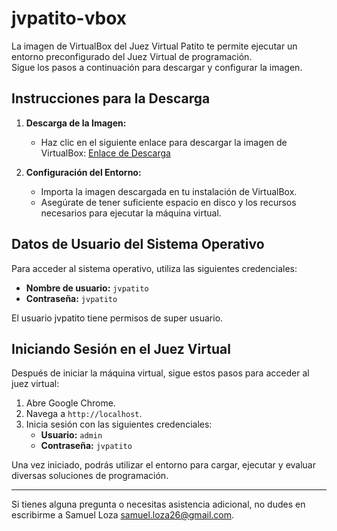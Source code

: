 # jvpatito-vbox

La imagen de VirtualBox del Juez Virtual Patito te permite ejecutar un entorno preconfigurado del Juez Virtual de programación.  
Sigue los pasos a continuación para descargar y configurar la imagen.

## Instrucciones para la Descarga

1. **Descarga de la Imagen:**
   - Haz clic en el siguiente enlace para descargar la imagen de VirtualBox: [Enlace de Descarga](#)

2. **Configuración del Entorno:**
   - Importa la imagen descargada en tu instalación de VirtualBox.
   - Asegúrate de tener suficiente espacio en disco y los recursos necesarios para ejecutar la máquina virtual.

## Datos de Usuario del Sistema Operativo

Para acceder al sistema operativo, utiliza las siguientes credenciales:

- **Nombre de usuario:** `jvpatito`
- **Contraseña:** `jvpatito`

El usuario jvpatito tiene permisos de super usuario.
## Iniciando Sesión en el Juez Virtual

Después de iniciar la máquina virtual, sigue estos pasos para acceder al juez virtual:

1. Abre Google Chrome.
2. Navega a `http://localhost`.
3. Inicia sesión con las siguientes credenciales:
   - **Usuario:** `admin`
   - **Contraseña:** `jvpatito`

Una vez iniciado, podrás utilizar el entorno para cargar, ejecutar y evaluar diversas soluciones de programación.

---

Si tienes alguna pregunta o necesitas asistencia adicional, no dudes en escribirme a Samuel Loza <samuel.loza26@gmail.com>.

